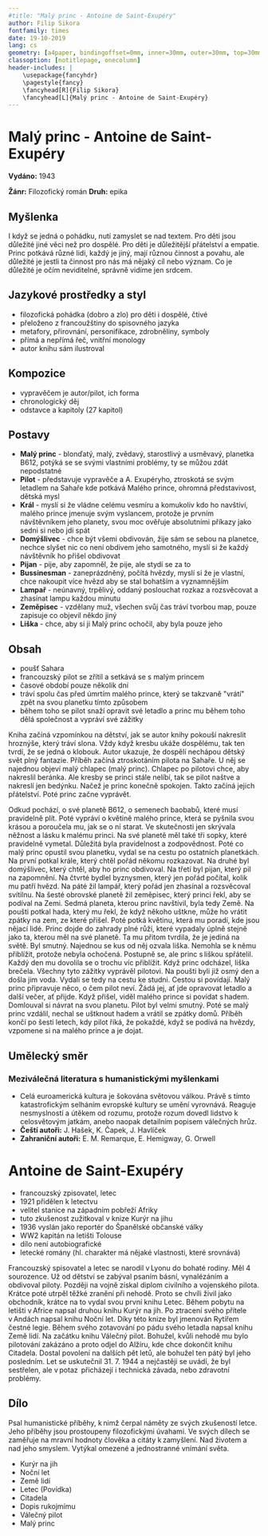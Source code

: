 ```yaml
---
#title: "Malý princ - Antoine de Saint-Exupéry"
author: Filip Sikora
fontfamily: times
date: 19-10-2019
lang: cs
geometry: [a4paper, bindingoffset=0mm, inner=30mm, outer=30mm, top=30mm, bottom=30mm]
classoption: [notitlepage, onecolumn]
header-includes: |
	\usepackage{fancyhdr}
	\pagestyle{fancy}
	\fancyhead[R]{Filip Sikora}
	\fancyhead[L]{Malý princ - Antoine de Saint-Exupéry}
---
```


# Malý princ - Antoine de Saint-Exupéry

**Vydáno:** 1943

**Žánr:** Filozofický román **Druh:** epika

## Myšlenka

I když se jedná o pohádku, nutí zamyslet se nad textem. Pro děti jsou důležité jiné věci než pro dospělé. Pro děti je důležitější přátelství a empatie. Princ potkává různé lidi, každý je jiný, mají různou činnost a povahu, ale důležité je jestli ta činnost pro nás má nějaký cíl nebo význam. Co je důležité je očím neviditelné, správně vidíme jen srdcem.

## Jazykové prostředky a styl

- filozofická pohádka (dobro a zlo) pro děti i dospělé, čtivé
- přeloženo z francoužštiny do spisovného jazyka
- metafory, přirovnání, personifikace, zdrobněliny, symboly
- přímá a nepřímá řeč, vnitřní monology
- autor knihu sám ilustroval

## Kompozice

- vypravěčem je autor/pilot, ich forma
- chronologický děj
- odstavce a kapitoly (27 kapitol)

## Postavy

- **Malý princ** - blonďatý, malý, zvědavý, starostlivý a usměvavý, planetka B612, potýká se se svými vlastními problémy, ty se můžou zdát nepodstatné
- **Pilot** - představuje vypravěče a A. Exupéryho, ztroskotá se svým letadlem na Sahaře kde potkává Malého prince, ohromná představivost, dětská mysl
- **Král** - myslí si že vládne celému vesmíru a komukoliv kdo ho navštíví, malého prince jmenuje svým vyslancem, protože je prvním návštěvníkem jeho planety, svou moc ověřuje absolutními příkazy jako sedni si nebo jdi spát
- **Domýšlivec** - chce být všemi obdivován, žije sám se sebou na planetce, nechce slyšet nic co není obdivem jeho samotného, myslí si že každý návštěvník ho přišel obdivovat
- **Pijan** - pije, aby zapomněl, že pije, ale stydí se za to
- **Bussinesman** - zaneprázdněný, počítá hvězdy, myslí si že je vlastní, chce nakoupit více hvězd aby se stal bohatším a vyznamnějším
- **Lampař** - neúnavný, trpělivý, oddaný poslouchat rozkaz a rozsvěcovat a zhasínat lampu každou minutu
- **Zeměpisec** - vzdělany muž, všechen svůj čas tráví tvorbou map, pouze zapisuje co objevil někdo jiný
- **Liška** - chce, aby si ji Malý princ ochočil, aby byla pouze jeho

## Obsah

- poušť Sahara
- francouzský pilot se zřítil a setkává se s malým princem
- časové období pouze několik dní
- tráví spolu čas před úmrtím malého prince, který se takzvaně "vrátí" zpět na svou planetku tímto způsobem
- během toho se pilot snaží opravit své letadlo a princ mu během toho dělá společnost a vypráví své zážitky

Kniha začíná vzpomínkou na dětství, jak se autor knihy pokouší nakreslit hroznýše, který tráví slona. Vždy když kresbu ukáže dospělému, tak ten tvrdí, že se jedná o klobouk. Autor ukazuje, že dospělí nechápou dětský svět plný fantazie. Příběh začíná ztroskotáním pilota na Sahaře. U něj se najednou objeví malý chlapec (malý princ). Chlapec po pilotovi chce, aby nakreslil beránka. Ale kresby se princi stále nelíbí, tak se pilot naštve a nakreslí jen bedýnku. Načež je princ konečně spokojen. Takto začíná jejich přátelství. Poté princ začne vyprávět.

Odkud pochází, o své planetě B612, o semenech baobabů, které musí pravidelně plít. Poté vypráví o květině malého prince, která se pyšnila svou krásou a poroučela mu, jak se o ní starat. Ve skutečnosti jen skrývala něžnost a lásku k malému princi. Na své planetě měl také tři sopky, které pravidelně vymetal. Důležitá byla pravidelnost a zodpovědnost. Poté co malý princ opustil svou planetku, vydal se na cestu po ostatních planetkách. Na první potkal krále, který chtěl pořád někomu rozkazovat. Na druhé byl domýšlivec, který chtěl, aby ho princ obdivoval. Na třetí byl pijan, který pil na zapomnění. Na čtvrté bydlel byznysmen, který jen pořád počítal, kolik mu patří hvězd. Na páté žil lampář, který pořád jen zhasínal a rozsvěcoval svítilnu. Na šesté obrovské planetě žil zeměpisec, který princi řekl, aby se podíval na Zemi. Sedmá planeta, kterou princ navštívil, byla tedy Země. Na poušti potkal hada, který mu řekl, že když někoho uštkne, může ho vrátit zpátky na zem, ze které přišel. Poté potká květinu, která mu poradí, kde jsou nějací lidé. Princ dojde do zahrady plné růží, které vypadaly úplně stejně jako ta, kterou měl na své planetě. Ta mu přitom tvrdila, že je jediná na světě. Byl smutný. Najednou se kus od něj ozvala liška. Nemohla se k němu přiblížit, protože nebyla ochočená. Postupně se, ale princ s liškou spřátelil. Každý den mu dovolila se o trochu víc přiblížit. Když princ odcházel, liška brečela. Všechny tyto zážitky vyprávěl pilotovi. Na poušti byli již osmý den a došla jim voda. Vydali se tedy na cestu ke studni. Cestou si povídají. Malý princ připravuje něco, o čem pilot neví. Žádá jej, ať jde opravovat letadlo a další večer, ať přijde. Když přišel, viděl malého prince si povídat s hadem. Domlouval si návrat na svou planetu. Pilot byl velmi smutný. Poté se malý princ vzdálil, nechal se uštknout hadem a vrátil se zpátky domů. Příběh končí po šesti letech, kdy pilot říká, že pokaždé, když se podívá na hvězdy, vzpomene si na malého prince a je dojat.

## Umělecký směr

### Meziválečná literatura s humanistickými myšlenkami

- Celá euroamerická kultura je šokována světovou válkou. Právě s tímto katastrofickým selháním evropské kultury se umění vyrovnává. Reaguje nesmyslností a útěkem od rozumu, protože rozum dovedl lidstvo k celosvětovým jatkám, anebo naopak detailním popisem válečných hrůz.
- **Čeští autoři:** J. Hašek, K. Čapek, J. Havlíček
- **Zahraniční autoři:** E. M. Remarque, E. Hemigway, G. Orwell

# Antoine de Saint-Exupéry

- francouzský zpisovatel, letec
- 1921 přidělen k letectvu
- velitel stanice na západním pobřeží Afriky
- tuto zkušenost zužitkoval v knize Kurýr na jihu
- 1936 vyslán jako reportér do Španělské občanské války
- WW2 kapitán na letišti Tolouse
- dílo není autobiografické
- letecké romány (hl. charakter má nějaké vlastnosti, které srovnává)

Francouzský spisovatel a letec se narodil v Lyonu do bohaté rodiny. Měl 4 sourozence. Už od dětství se zabýval psaním básní, vynalézáním a obdivoval piloty. Později na vojně získal diplom civilního a vojenského pilota. Krátce poté utrpěl těžké zranění při nehodě. Proto se chvíli živil jako obchodník, krátce na to vydal svou první knihu Letec. Během pobytu na letišti v Africe napsal druhou knihu Kurýr na jih. Po ztracení svého přítele v Andách napsal knihu Noční let. Díky této knize byl jmenován Rytířem čestné legie. Během svého zotavování po pádu svého letadla napsal knihu Země lidí. Na začátku knihu Válečný pilot. Bohužel, kvůli nehodě mu bylo pilotování zakázáno a proto odjel do Alžíru, kde chce dokončit knihu Citadela. Dostal povolení na dalších pět letů, ale bohužel ten pátý byl jeho posledním. Let se uskutečnil 31. 7. 1944 a nejčastěji se uvádí, že byl sestřelen, ale v potaz  přicházejí i technická závada, nebo zdravotní problémy.

## Dílo

Psal humanistické příběhy, k nimž čerpal náměty ze svých zkušeností letce. Jeho příběhy jsou prostoupeny filozofickými úvahami. Ve svých dílech se zaměřuje na mravní hodnoty člověka a citáty k zamyšlení. Nad životem a nad jeho smyslem. Vytýkal omezené a jednostranné vnímání světa.

- Kurýr na jih
- Noční let
- Země lidí
- Letec (Povídka)
- Citadela
- Dopis rukojmímu
- Válečný pilot
- Malý princ
